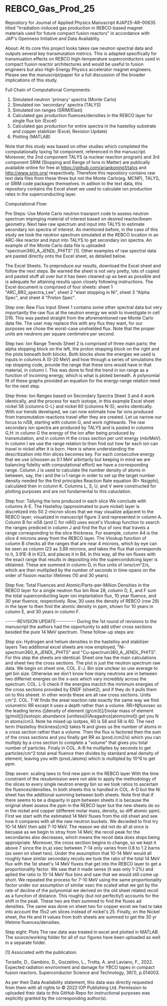 # REBCO_Gas_Prod_25
Repository for Journal of Applied Physics Manuscript #JAP25-AR-00635 titled "Irradiation-induced gas production in REBCO-based magnet materials used for future compact fusion reactors" in accordance with JAP's Openness Initiative and Data Availabilty. 

About:
At its core this project looks takes raw neutron spectral data and outputs several key transmutation metrics. This is adapted specifically for transmuation effects on REBCO high-temperature superconductors used in compact fusion reactor architectures and would be useful to fusion engineers but also High-Energy Physics accelerator magnet engineers. Please see the manuscript/paper for a full discussion of the broader implications of this study. 

Full Chain of Computational Components:
1) Simulated neutron 'primary' spectra (Monte Carlo)
2) Simulated ion 'secondary' spectra (TALYS)
3) Simulated ion ranges (SRIM/Elast)
4) Calculated gas production fluences/densities in the REBCO layer for single flux bin (Excel)
5) Calculated gas production for entire spectra in the hastelloy substrate and copper stabilizer (Excel, Revision Update)
6) Plotting (MATLAB)

Note that this study was based on other studies which completed the computationally taxing 1st component, referenced in the manuscript. Moreover, the 2nd component TALYS (a nuclear reaction program) and 3rd component SRIM (Stopping and Range of Ions in Matter) are publically availaible online for free at https://github.com/arjankoning1/talys and http://www.srim.org/ respectively. Therefore this repository contains raw text data files from these three but not the Monte Carlo(eg. MCNP), TALYS, or SRIM code packages themselves. In adition to the text data, this repository contains the Excel sheet we used to calculate ion production rates in the superconducting layer.


Computational Flow:

Pre Steps: Use Monte Carlo neutron trasnport code to assess neutron spectrum impinging material of interest based on desired reactor/beam geometry. Next take raw spectrum and input into TALYS to estimate secondary ion spectra of interest. As mentioned before, in the case of this study we took the neutron spectrum simulated at the REBCO location in an ARC-like reactor and input into TALYS to get secondary ion spectra. An example of the Monte Carlo data file is uploaded "spectrum360_A_JENDL_PHITS" [1]. Other examples of raw spectral data are pasted directly onto the Excel sheet, as detailed below. 

The Excel Sheets.
To preproduce our results, download the Excel sheet and follow the next steps. Be warned the sheet is not very pretty, lots of copied and pasted stuff all over but it has been cleaned up as best as possible and is adequate for attaining results upon closely following instructions. The Excel document is comprised of four sheets: sheet 1 "ARC_BR2_spectra_Lee", sheet 2 "elast stopping in Ni", sheet 3 "Alpha Spec", and sheet 4 "Proton Spec". 

Step one: Raw Flux Input
Sheet 1 contains some other spectral data but very importantly the raw flux at the neutron energy we wish to investigate in cell D16. This was pasted straight from the aforementioned raw Monte Carlo data file. The user may replace this with any flux they want, for our purposes we chose the worst-case unshielded flux. Note that the proper units are neutrons per square centimetre per second.

Step two: Ion Range Trends
Sheet 2 is comprised of three main parts: the alpha stopping block on the left, the proton stopping block on the right and the plots beneath both blocks. Both blocks show the energies we used is inputs in columns A (0-20 MeV) and how through a series of simulations the iop stopping code, provide the range that these ions would have in that material, in column I. This was done to find the trend in ion range as a function of incoming energy, which is what is ploted beneath. A polynomial fit of these graphs provided an equation for the energy-range relation need for the next step.

Step three: Ion Ranges based on Secondary Spectra
Sheet 3 and 4 work identically, and the process for each isotope, in this example Excel sheet nickel 58 (columns G-L) and nickel 60 (columns N-S), works identically. With our trends developed, we can now estimate how far ions produced from transmutation reactions travel after they are created. Let us narrow our focus to ni58, starting with column G, and work rightwards. The raw secondary ion spectra are produced by TALYS and is pasted in columns G,H: in column G the energy of the ion after being produced by transmutation, and in column H the cross section per unit energy (mb/MeV). In column I we use the range relation to then find out how far each ion can travel in nickel after it is born. Here is where understanding the descritization into thin slices becomes key. For each consecutive energy that we use (choosen as 0.1 MeV arbirtarily but keeping in mind we are balancing fidelity with computational effort) we have a corresponding range. Column J is used to calculate the number density of atoms in between, say, the i and the i+1 range in order to set up the target number density needed for the first principles Reaction Rate equation (R= N*sig*phi), calculated then in column K. Columns L, S, U, and V were constructed for plotting purposes and are not fundamental to this caluclation.

Step four: Tallying the Ions produced in each slice
We conclude with columns A-E. The Hastelloy (approximated to pure nickel) layer is discretized into 50 2-micron slices that we may visualize adjacent to the REBCO layer, visualized in manuscript figure 3 and represented in column A. Column B for ni58 (and C for ni60) uses excel's Vlookup function to search the ranges prediced in column J and find the flux of ions that travels a range corresponding to the slice thickness. For example, column A4 is the slice 4 microns away from the REBCO layer. The Vlookup function of column B checks all the ranges that are near 4 microns, which by eye can be seen as column I23 as 3.89 microns, and takes the flux that corresponds to it, 3.91E-8 in K23, and places it in B4. In this way, all the ion fluxes with the exact range that results in depositing into the supercondutcing layer is obtained. These are summed in column D, in flux units of ions/cm^2/s, which are then multiplied by the number of seconds in time-spans on the order of fission reactor lifetimes (10 and 30 years).

Step five: Total Fluences and Atomic/Parts-per-Million Densities in the REBCO layer for a single neutron flux bin 
Row 28, column D, E, and F sum the total superconducting layer ion implantation flux, 10 year fluence, and 30 year fluence, respectively. Row, 30 uses the density of REBCO (row 29) in the layer to then find the atomic density in ppm, shown for 10 years in column E, and 30 years in column F. 

------REVISION UPDATE----------
During the 1st round of revisions to the manuscript the authors had the opportunity to add other cross sections besided the pure 14 MeV spectrum. These follow-up steps are:

Step six: Hydrogen and helium densities in the hastelloy and stabilizer layers
Two additional excel sheets are now employed, "Ni-spectrum360_A_JENDL_PHITS" and "Cu-spectrum360_A_JENDL_PHITS". For this step the sheets are identical: Sheet one has the main calculations and sheet two the cross sections. The plot is just the neutron spectrum raw data. We begin on sheet one, COL. E-J. Bin size unclear so use average to get bin size. Otherwise we don’t know how many neutrons are in between two differnet energies on the x-axis which vary incredibly across the spectrum. COL. L-S check if the energies mactch the minimum energies of the cross sections provided by ENDF (sheet2), and if they do it pulls them on to this sheeet. In other words these are all raw cross sections. Units cm^2. COL. T-W finds the areal reaction rate  exactly the same way we find volumetric RR except it uses a depth rather than a volume. RR=N*flux*xsec so the leading terms {[density of element (g/cm3)]/[molar mass of element (g/mol)]}(isotopic abundance [unitless])(Avagadros[atoms/mol]) get you N in atoms/cm3. Note he mixed up isotpes, 60 is 58 and 58 is 60. The next term (Hastelloy thickness[cm]) takes N and gives us the number of atoms in a cross section rather than a volume. Then the flux is factored then the sum of the cross sections and you finally get RR as (prod./cm2/s) which you can multiply by a cros section to complete a "volume" that gives you total number of particles. Finaly in COL. A-B he multiplies by seconds to get particles/cm^2 total areal fluence then divides by standard areal density of element, leaving you with (prod./atoms) which is multipled by 10^6 to get ppm. 

Step seven: scaling laws to find new ppm in the REBCO layer
With the time constraint of the resubmission were not able to apply the methodology of the slices to every single neutron energy bin so we took ratios to ascertain the fluences/densities. In both sheets this is handled in COL. A-D but the Ni sheet has the additional summing between both sheets. Note first that if there seems to be a disparity in ppm between sheets it is because the original sheet assess the ppm in the REBCO layer but the new sheets do so in the nickel and copper (different molar mass, density, so diff atomic ppm). First we start with the estimated 14 MeV fluxes from the old sheet and see how it compares with all the new neutron buckets. We decieded to first try 10-14 MeV then add 7-10 MeV. The reason we did not do all at once is becuase as we begin to stray from 14 MeV, the recoil peak for the secondaries also decreases, which means the recoil data does stops being approipriate. Moreover, the cross sectiion begins to change, so we kept it above 7 since the (n,a) xsec between 7-14 only varies from 0.8 to 1.2 barns (as seen on sheet two). Under the assumption that 10-14 MeV would all roughly have similar secondary recoils we took the ratio of the total 14 MeV flux with the 1st sheet's 14 MeV fluxes that get into the REBCO layer to get a proportionality factor. We saw that it made sense (it was only 1-2%) and aplied the ratio to 10-14 MeV flux bins and saw that we would still come up short. We repeated the process for 7-10 MeV using the same proportionality factor under our assumption of similar xsec the scaled what we got by the rate of decline of the polynomial we derived on the old sheet related recoil as a funciton of distance. This roughly (but not perfectly!) accounts for the shift in the peak. These two are then summed to find the fluxes ad densities. The same was done on sheet two for copper excet we had to take into account the 15x2 um slices instead of nickel's 25. Finally, on the Nickel sheet, the He and H values from both sheets are summed to get the 30 yr lifetime fluences/densities. 


Step eight: Plots
The raw data was treated in excel and plotted in MATLAB. The source/working folder for all of our figures have been uploaded as well in a separate folder. 

[1] Associated with the publication:

Torsello, D., Gambino, D., Gozzelino, L., Trotta, A. and Laviano, F., 2022. Expected radiation environment and damage for YBCO tapes in compact fusion reactors. Superconductor Science and Technology, 36(1), p.014003.

As per their Data Availability statement, this data was directly requested from them with all rights to © 2022 IOP Publishing Ltd. Permission to uploaded their data to this GitHub Repo for instructional purposes was explicitly granted by the corresponding author(s).
